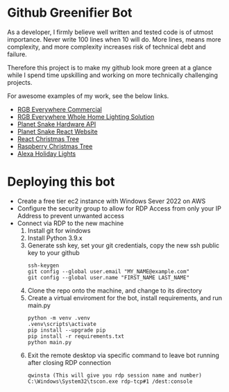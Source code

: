 # Github Greenifier Bot

As a developer, I firmly believe well written and tested code is of utmost importance. Never write 100 lines when 10 will do. More lines, means more complexity, and more complexity increases risk of technical debt and failure. 

Therefore this project is to make my github look more green at a glance while I spend time upskilling and working on more technically challenging projects.

For awesome examples of my work, see the below links.
 - <a href="https://www.youtube.com/watch?v=1xCQsEJd7FI">RGB Everywhere Commercial</a>
 - <a href="https://github.com/sagacious-solutions/rgb-everywhere-web-interface">RGB Everywhere Whole Home Lighting Solution</a>
 - <a href="https://github.com/sagacious-solutions/Planet-Snake-HardwareAPI">Planet Snake Hardware API</a>
 - <a href="https://github.com/sagacious-solutions/planet-snake-website">Planet Snake React Website</a>
 - <a href="https://github.com/sagacious-solutions/react-christmas-tree">React Christmas Tree</a>
 - <a href="https://github.com/sagacious-solutions/raspberry-xmas-tree">Raspberry Christmas Tree</a>
 - <a href="https://github.com/sagacious-solutions/alexa-holiday-lights">Alexa Holiday Lights</a>

# Deploying this bot

 - Create a free tier ec2 instance with Windows Sever 2022 on AWS 
 - Configure the security group to allow for RDP Access from only your IP Address to prevent unwanted access
 - Connect via RDP to the new machine
   1) Install git for windows
   2) Install Python 3.9.x
   3) Generate ssh key, set your git credentials, copy the new ssh public key to your github
       ```
       ssh-keygen
       git config --global user.email "MY_NAME@example.com"
       git config --global user.name "FIRST_NAME LAST_NAME"
       ```
   4) Clone the repo onto the machine, and change to its directory
   5) Create a virtual enviroment for the bot, install requirements, and run main.py
        ```
        python -m venv .venv
        .venv\scripts\activate
        pip install --upgrade pip
        pip install -r requirements.txt
        python main.py
        ```
   6) Exit the remote desktop via specific command to leave bot running after closing RDP connection
        ```
        qwinsta (This will give you rdp session name and number)
        C:\Windows\System32\tscon.exe rdp-tcp#1 /dest:console        
        ```
   
 
 
